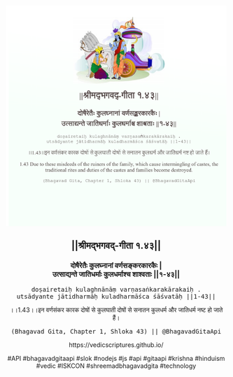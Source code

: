 <img src="../../asset/BG_1_43.png"/>
<center><h2>||श्रीमद्‍भगवद्‍-गीता १.४३||</h2>
<h3>दोषैरेतैः कुलघ्नानां वर्णसङ्करकारकैः |<br/>उत्साद्यन्ते जातिधर्माः कुलधर्माश्च शाश्वताः ||१-४३||</h3>
<pre>doṣairetaiḥ kulaghnānāṃ varṇasaṅkarakārakaiḥ .<br/>utsādyante jātidharmāḥ kuladharmāśca śāśvatāḥ ||1-43||</pre>
<p>।।1.43।।इन वर्णसंकर कारक दोषों से कुलघाती दोषों से सनातन कुलधर्म और जातिधर्म नष्ट हो जाते हैं।</p>
<pre>(Bhagavad Gita, Chapter 1, Shloka 43) || @BhagavadGitaApi</pre><p>https://vedicscriptures.github.io/</p><p>#API #bhagavadgitaapi #slok #nodejs #js #api #gitaapi #krishna #hinduism #vedic #ISKCON #shreemadbhagavadgita #technology</p></center>